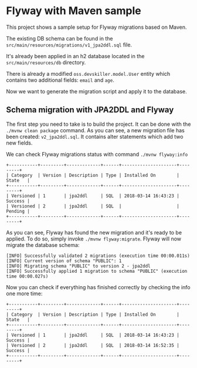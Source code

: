 # Flyway with Maven sample

This project shows a sample setup for Flyway migrations based on Maven.

The existing DB schema can be found in the `src/main/resources/migrations/v1_jpa2ddl.sql` file.

It's already been applied in an h2 database located in the `src/main/resources/db` directory.

There is already a modified `oss.devskiller.model.User` entity which contains two additional fields: `email` and `age`.

Now we want to generate the migration script and apply it to the database.

## Schema migration with JPA2DDL and Flyway

The first step you need to take is to build the project. 
It can be done with the `./mvnw clean package` command. 
As you can see, a new migration file has been created: `v2_jpa2ddl.sql`. 
It contains alter statements which add two new fields.

We can check Flyway migrations status with command `./mvnw flyway:info`

```
+-----------+---------+-------------+------+---------------------+---------+
| Category  | Version | Description | Type | Installed On        | State   |
+-----------+---------+-------------+------+---------------------+---------+
| Versioned | 1       | jpa2ddl     | SQL  | 2018-03-14 16:43:23 | Success |
| Versioned | 2       | jpa2ddl     | SQL  |                     | Pending |
+-----------+---------+-------------+------+---------------------+---------+
```

As you can see, Flyway has found the new migration and it's ready to be applied. 
To do so, simply invoke `./mvnw flyway:migrate`. Flyway will now migrate the database schema:

```
[INFO] Successfully validated 2 migrations (execution time 00:00.011s)
[INFO] Current version of schema "PUBLIC": 1
[INFO] Migrating schema "PUBLIC" to version 2 - jpa2ddl
[INFO] Successfully applied 1 migration to schema "PUBLIC" (execution time 00:00.027s)
```

Now you can check if everything has finished correctly by checking the info one more time:

```
+-----------+---------+-------------+------+---------------------+---------+
| Category  | Version | Description | Type | Installed On        | State   |
+-----------+---------+-------------+------+---------------------+---------+
| Versioned | 1       | jpa2ddl     | SQL  | 2018-03-14 16:43:23 | Success |
| Versioned | 2       | jpa2ddl     | SQL  | 2018-03-14 16:52:35 | Success |
+-----------+---------+-------------+------+---------------------+---------+
```